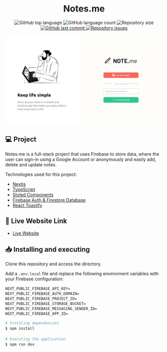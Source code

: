 <h1 align="center">
  Notes.me
</h1>

<p align="center">
  <img alt="GitHub top language" src="https://img.shields.io/github/languages/top/humbruno/notes.svg" />
  
  <img alt="GitHub language count" src="https://img.shields.io/github/languages/count/humbruno/notes.svg" />
  
  <img alt="Repository size" src="https://img.shields.io/github/repo-size/humbruno/notes.svg" />

  <a href="https://github.com/humbruno/notes/commits/master">
    <img alt="GitHub last commit" src="https://img.shields.io/github/last-commit/humbruno/notes.svg" />
  </a>
  
  <a href="https://github.com/humbruno/notes/issues">
    <img alt="Repository issues" src="https://img.shields.io/github/issues/humbruno/notes.svg" />
  </a>
</p>

<p align="center">
  <img src=".github/preview.png" width="800px" />
</p>

## 💻 Project

Notes.me is a full-stack project that uses Firebase to store data, where the user can sign-in using a Google Account or anonymously and easily add, delete and update notes.

Technologies used for this project:

- [Nextjs](https://nextjs.org/)
- [TypeScript](https://redux-toolkit.js.org/)
- [Styled Components](https://styled-components.com/)
- [Firebase Auth & Firestore Database](https://firebase.google.com/)
- [React Toastify](https://github.com/fkhadra/react-toastify#readme)

## 🔌 Live Website Link

- [Live Website](https://notes.brunosantos.dev/)

## 📥 Installing and executing

Clone this repository and access the directory.

Add a `.env.local` file and replace the following environment variables with your Firebase configuration:

```
NEXT_PUBLIC_FIREBASE_API_KEY=
NEXT_PUBLIC_FIREBASE_AUTH_DOMAIN=
NEXT_PUBLIC_FIREBASE_PROJECT_ID=
NEXT_PUBLIC_FIREBASE_STORAGE_BUCKET=
NEXT_PUBLIC_FIREBASE_MESSAGING_SENDER_ID=
NEXT_PUBLIC_FIREBASE_APP_ID=
```

```bash
# Instaling dependencies
$ npm install

# Executing the application
$ npm run dev
```
